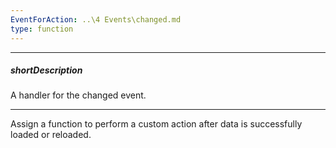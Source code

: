 ```yaml
---
EventForAction: ..\4 Events\changed.md
type: function
---
```

---
##### shortDescription
A handler for the changed event.

---
Assign a function to perform a custom action after data is successfully loaded or reloaded.